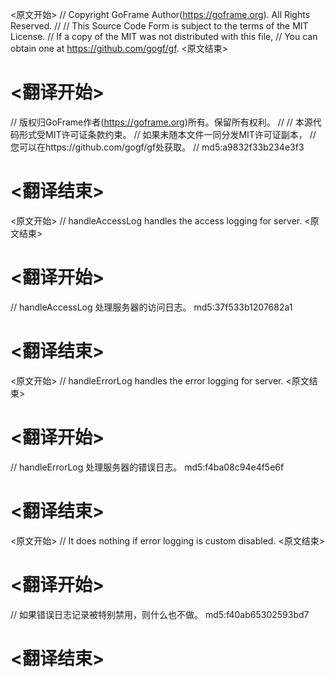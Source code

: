 
<原文开始>
// Copyright GoFrame Author(https://goframe.org). All Rights Reserved.
//
// This Source Code Form is subject to the terms of the MIT License.
// If a copy of the MIT was not distributed with this file,
// You can obtain one at https://github.com/gogf/gf.
<原文结束>

# <翻译开始>
// 版权归GoFrame作者(https://goframe.org)所有。保留所有权利。
//
// 本源代码形式受MIT许可证条款约束。
// 如果未随本文件一同分发MIT许可证副本，
// 您可以在https://github.com/gogf/gf处获取。
// md5:a9832f33b234e3f3
# <翻译结束>


<原文开始>
// handleAccessLog handles the access logging for server.
<原文结束>

# <翻译开始>
// handleAccessLog 处理服务器的访问日志。 md5:37f533b1207682a1
# <翻译结束>


<原文开始>
// handleErrorLog handles the error logging for server.
<原文结束>

# <翻译开始>
// handleErrorLog 处理服务器的错误日志。 md5:f4ba08c94e4f5e6f
# <翻译结束>


<原文开始>
// It does nothing if error logging is custom disabled.
<原文结束>

# <翻译开始>
// 如果错误日志记录被特别禁用，则什么也不做。 md5:f40ab65302593bd7
# <翻译结束>

